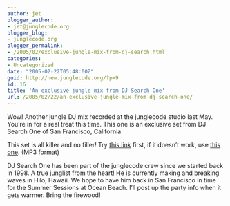 ```yaml
---
author: jet
blogger_author:
- jet@junglecode.org
blogger_blog:
- junglecode.org
blogger_permalink:
- /2005/02/exclusive-jungle-mix-from-dj-search.html
categories:
- Uncategorized
date: "2005-02-22T05:48:00Z"
guid: http://new.junglecode.org/?p=9
id: 16
title: 'An exclusive jungle mix from DJ Search One'
url: /2005/02/22/an-exclusive-jungle-mix-from-dj-search-one/
---
```


Wow! Another jungle DJ mix recorded at the junglecode studio last May. You’re in for a real treat this time. This one is an exclusive set from DJ Search One of San Francisco, California.

This set is all killer and no filler! Try [this link](https://www.junglecode.com/mp3s/search1_junglecode_05_15_04.m3u) first, if it doesn’t work, use [this one](https://www.junglecode.com/mp3s/search1_junglecode_05_15_04.mp3). (MP3 format)

DJ Search One has been part of the junglecode crew since we started back in 1998. A true junglist from the heart! He is currently making and breaking waves in Hilo, Hawaii. We hope to have him back in San Francisco in time for the Summer Sessions at Ocean Beach. I’ll post up the party info when it gets warmer. Bring the firewood!